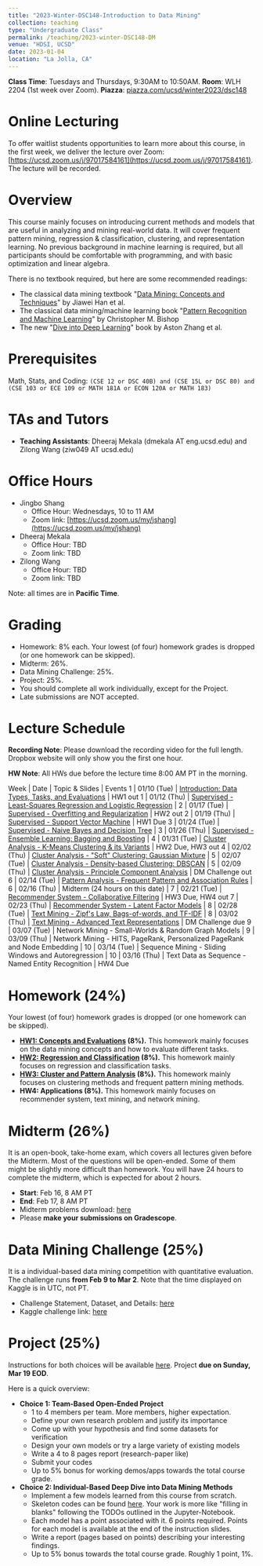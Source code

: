 ```yaml
---
title: "2023-Winter-DSC148-Introduction to Data Mining"
collection: teaching
type: "Undergraduate Class"
permalink: /teaching/2023-winter-DSC148-DM
venue: "HDSI, UCSD"
date: 2023-01-04
location: "La Jolla, CA"
---
```


**Class Time**: Tuesdays and Thursdays, 9:30AM to 10:50AM.  **Room**: WLH 2204 (1st week over Zoom).  **Piazza**: [piazza.com/ucsd/winter2023/dsc148](https://piazza.com/ucsd/winter2023/dsc148)

Online Lecturing
======


To offer waitlist students opportunities to learn more about this course, in the first week, we deliver the lecture over Zoom: [https://ucsd.zoom.us/j/97017584161](https://ucsd.zoom.us/j/97017584161). The lecture will be recorded. 



Overview
======

This course mainly focuses on introducing current methods and models that are useful in analyzing and mining real-world data. It will cover frequent pattern mining, regression & classification, clustering, and representation learning. No previous background in machine learning is required, but all participants should be comfortable with programming, and with basic optimization and linear algebra. 

There is no textbook required, but here are some recommended readings:
- The classical data mining textbook "[Data Mining: Concepts and Techniques](https://books.google.com/books/about/Data_Mining_Concepts_and_Techniques.html?id=pQws07tdpjoC&source=kp_book_description)" by Jiawei Han et al.
- The classical data mining/machine learning book "[Pattern Recognition and Machine Learning](https://books.google.com/books/about/Pattern_Recognition_and_Machine_Learning.html?id=HL4HrgEACAAJ&source=kp_book_description)" by Christopher M. Bishop
- The new "[Dive into Deep Learning](https://d2l.ai/)" book by Aston Zhang et al.


Prerequisites
======

Math, Stats, and Coding: `(CSE 12 or DSC 40B) and (CSE 15L or DSC 80) and (CSE 103 or ECE 109 or MATH 181A or ECON 120A or MATH 183)`

TAs and Tutors
======

- **Teaching Assistants**: Dheeraj Mekala (dmekala AT eng.ucsd.edu) and Zilong Wang (ziw049 AT ucsd.edu)

Office Hours
======

- Jingbo Shang
    - Office Hour: Wednesdays, 10 to 11 AM
    - Zoom link: [https://ucsd.zoom.us/my/jshang](https://ucsd.zoom.us/my/jshang)
- Dheeraj Mekala
    - Office Hour: TBD
    - Zoom link: TBD
- Zilong Wang
    - Office Hour: TBD
    - Zoom link: TBD

Note: all times are in **Pacific Time**.

Grading
======

- Homework: 8% each. Your lowest (of four) homework grades is dropped (or one homework can be skipped).
- Midterm: 26%.
- Data Mining Challenge: 25%.
- Project: 25%.
- You should complete all work individually, except for the Project.
- Late submissions are NOT accepted.

Lecture Schedule
======

**Recording Note**: Please download the recording video for the full length. Dropbox website will only show you the first one hour.

**HW Note**: All HWs due before the lecture time 8:00 AM PT in the morning. 

Week | Date        | Topic & Slides                                                  | Events
1    | 01/10 (Tue) | [Introduction: Data Types, Tasks, and Evaluations](https://www.dropbox.com/sh/kelkdkgh40tofpy/AACwQveVZMcb4tZaN1emIncRa?dl=0) | HW1 out
1    | 01/12 (Thu) | [Supervised - Least-Squares Regression and Logistic Regression](https://www.dropbox.com/sh/e50hqqjnzm0j16k/AADLj_T-RyPHYJ3zGeaD6RCoa?dl=0) |
2    | 01/17 (Tue) | [Supervised - Overfitting and Regularization](https://www.dropbox.com/sh/5kq698g4d38eo3q/AACbID-n0bbSkcZYqVqTfGKZa?dl=0) | HW2 out
2    | 01/19 (Thu) | [Supervised - Support Vector Machine](https://www.dropbox.com/sh/ykes3hkyxluoi7u/AAAB-6UJS_MM1mtLvL62Mo36a?dl=0) | HW1 Due
3    | 01/24 (Tue) | [Supervised - Naive Bayes and Decision Tree](https://www.dropbox.com/sh/tk9rbd78lokkq0r/AABtyQDnebskcobAI5Dn7Ti-a?dl=0) |
3    | 01/26 (Thu) | [Supervised - Ensemble Learning: Bagging and Boosting](https://www.dropbox.com/sh/1doodjvf4lf0nfg/AADOn8m1eq9ovauCikdTKfT5a?dl=0) | 
4    | 01/31 (Tue) | [Cluster Analysis - K-Means Clustering & its Variants](https://www.dropbox.com/sh/3vav2l98hiwneoz/AAB83L3kHjmUMEUavqQqZ9vca?dl=0) | HW2 Due, HW3 out
4    | 02/02 (Thu) | [Cluster Analysis - "Soft" Clustering: Gaussian Mixture](https://www.dropbox.com/sh/e4kr8rhffi0kpza/AABfizqi8HUgKQjjsd1uUoREa?dl=0) |
5    | 02/07 (Tue) | [Cluster Analysis - Density-based Clustering: DBSCAN](https://www.dropbox.com/sh/pe9svi7jbdagk2x/AABfNVrhVGMtvOgFWHNCUrgNa?dl=0) |
5    | 02/09 (Thu) | [Cluster Analysis - Principle Component Analysis](https://www.dropbox.com/sh/mkypn0oa10imiko/AADOM1UbnPwTWI7clfQ5-SMMa?dl=0) | DM Challenge out
6    | 02/14 (Tue) | [Pattern Analysis - Frequent Pattern and Association Rules](https://www.dropbox.com/sh/o8qgzn7dww4q3i0/AACB2ddFbaKIzEsLrwzU8bIaa?dl=0) |
6    | 02/16 (Thu) | Midterm (24 hours on this date) |
7    | 02/21 (Tue) | [Recommender System - Collaborative Filtering](https://www.dropbox.com/sh/2x12t8o1d7acn4q/AABITlgNWgibFGUlAjurtRnIa?dl=0) | HW3 Due, HW4 out
7    | 02/23 (Thu) | [Recommender System - Latent Factor Models](https://www.dropbox.com/sh/y3lekdke4zqmn1o/AACs3y6VrGjaI-cPWIXWE-lua?dl=0) |
8    | 02/28 (Tue) | [Text Mining - Zipf's Law, Bags-of-words, and TF-IDF](https://www.dropbox.com/sh/6zok1aan1ooqduu/AAC0XSTIizY2DJa1vuTcexqsa?dl=0) |
8    | 03/02 (Thu) | [Text Mining - Advanced Text Representations](https://www.dropbox.com/sh/74ollavmb91vvrq/AADhBVNG2eKgn7qf2FoT667ia?dl=0) | DM Challenge due
9    | 03/07 (Tue) | Network Mining - Small-Worlds & Random Graph Models | 
9    | 03/09 (Thu) | Network Mining - HITS, PageRank, Personalized PageRank and Node Embedding |
10   | 03/14 (Tue) | Sequence Mining - Sliding Windows and Autoregression |
10   | 03/16 (Thu) | Text Data as Sequence - Named Entity Recognition | HW4 Due

Homework (24%)
======

Your lowest (of four) homework grades is dropped (or one homework can be skipped).

- **[HW1: Concepts and Evaluations](https://www.dropbox.com/s/5g9n1o1hzm90xn0/DSC148_WI23_HW1.pdf?dl=1) (8%).** This homework mainly focuses on the data mining concepts and how to evaluate different tasks.
- **[HW2: Regression and Classification](https://www.dropbox.com/s/vodasirrj13mnbb/DSC148___WI23_HW2.pdf?dl=0) (8%).** This homework mainly focuses on regression and classification tasks.
- **[HW3: Cluster and Pattern Analysis](https://www.dropbox.com/s/7qu7okq3hvteup9/HW3.zip?dl=0) (8%).** This homework mainly focuses on clustering methods and frequent pattern mining methods.
- **HW4: Applications (8%).** This homework mainly focuses on recommender system, text mining, and network mining.

Midterm (26%)
======

It is an open-book, take-home exam, which covers all lectures given before the Midterm. Most of the questions will be open-ended. Some of them might be slightly more difficult than homework. You will have 24 hours to complete the midterm, which is expected for about 2 hours.

- **Start**: Feb 16, 8 AM PT
- **End**: Feb 17, 8 AM PT
- Midterm problems download: [here](https://www.dropbox.com/s/anfj6jtpce84imz/DSC148_Midterm_WI23.pdf?dl=0)
- Please **make your submissions on Gradescope**.

Data Mining Challenge (25%)
======

It is a individual-based data mining competition with quantitative evaluation. The challenge runs **from Feb 9 to Mar 2**. Note that the time displayed on Kaggle is in UTC, not PT.

- Challenge Statement, Dataset, and Details: [here](https://www.dropbox.com/s/tq30ogcpoaezan4/DSC%20148_%20Intro%20to%20Data%20Mining%20%E2%80%93%20Data%20Mining%20Challenge.pdf?dl=0)
- Kaggle challenge link: [here](https://www.kaggle.com/competitions/ucsd-dsc190-wi23-introduction-to-data-mining/)

Project (25%)
======

Instructions for both choices will be available [here](https://www.dropbox.com/s/aqkk6q6hjtpzwbq/Project%20Instructions.pdf?dl=0). Project ****due on Sunday, Mar 19 EOD****.

Here is a quick overview:
- **Choice 1: Team-Based Open-Ended Project**
    - 1 to 4 members per team. More members, higher expectation.
    - Define your own research problem and justify its importance
    - Come up with your hypothesis and find some datasets for verification
    - Design your own models or try a large variety of existing models
    - Write a 4 to 8 pages report (research-paper like)
    - Submit your codes
    - Up to 5% bonus for working demos/apps towards the total course grade.
- **Choice 2: Individual-Based Deep Dive into Data Mining Methods**
    - Implement a few models learned from this course from scratch.
    - Skeleton codes can be found [here](https://www.dropbox.com/sh/y5a5wvrysbl7mrd/AAARcWGHjlWRN9E-6B9H3KFCa?dl=0). Your work is more like "filling in blanks" following the TODOs outlined in the Jupyter-Notebook.
    - Each model has a point associated with it. 6 points required. Points for each model is available at the end of the instruction slides.
    - Write a report (pages based on points) describing your interesting findings.
    - Up to 5% bonus towards the total course grade. Roughly 1 point, 1%.
